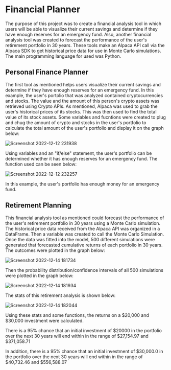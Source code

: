# Financial Planner

The purpose of this project was to create a financial analysis tool in which users will be able to visualize their current savings and determine if they have enough reserves for an emergency fund. Also, another financial analysis tool was created to forecast the performance of the user's retirement portfolio in 30 years. These tools make an Alpaca API call via the Alpaca SDK to get historical price data for use in Monte Carlo simulations. The main programming language for used was Python.

## Personal Finance Planner

The first tool as mentioned helps users visualize their current savings and determine if they have enough reserves for an emergency fund. In this example, the user's portolio that was analyzed contained cryptocurrencies and stocks. The value and the amount of this person's crypto assets was retrieved using Crypto APIs. As mentioned, Alpaca was used to grab the user's historical prices of its stocks. This was then used to find the total value of its stock assets. Some variables and fucntions were created to plug and chug the amount of crypto and stocks in the user's portfolio to calculate the total amount of the user's portfolio and display it on the graph below:

![Screenshot 2022-12-12 231938](https://user-images.githubusercontent.com/104874384/207225689-6ce9407b-a899-43fb-ae59-71d1f4de8e1f.png)

Using variables and an "if/else" statement, the user's portfolio can be determined whether it has enough reserves for an emergency fund. The function used can be seen below:

![Screenshot 2022-12-12 232257](https://user-images.githubusercontent.com/104874384/207226102-2a91ba11-66c4-4755-8039-7ab04d0c4ac2.png)

In this example, the user's portfolio has enough money for an emergency fund.

## Retirement Planning

This financial analysis tool as mentioned could forecast the performance of the user's retirement portfolio in 30 years using a Monte Carlo simulation. The historical price data received from the Alpaca API was organized in a DataFrame. Then a variable was created to call the Monte Carlo Simulation. Once the data was fitted into the model, 500 different simulations were generated that forecasted cumulative returns of each portfolio in 30 years. The outcomes were plotted in the graph below:

![Screenshot 2022-12-14 181734](https://user-images.githubusercontent.com/104874384/207736000-30ed2b96-40d8-4773-abaf-b81deb4447b3.png)

Then the probability distribution/confidence intervals of all 500 simulations were plotted in the graph below:

![Screenshot 2022-12-14 181934](https://user-images.githubusercontent.com/104874384/207736441-becfc9cd-49fc-4f29-9564-a59878704ad4.png)

The stats of this retirement analysis is shown below:

![Screenshot 2022-12-14 182044](https://user-images.githubusercontent.com/104874384/207736453-29498a7c-dae6-4101-9f34-d88e9ffd9a0f.png)

Using these stats and some functions, the returns on a $20,000 and $30,000 investment were calculated.

There is a 95% chance that an initial investment of $20000 in the portfolio over the next 30 years will end within in the range of $27,154.97 and $371,058.71

In addition, there is a 95% chance that an initial investment of $30,000.0 in the portfolio over the next 30 years will end within in the range of $40,732.46 and $556,588.07
